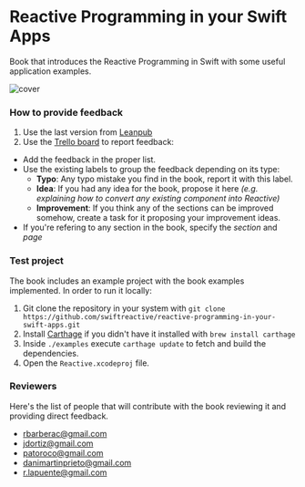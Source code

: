 # Reactive Programming in your Swift Apps
Book that introduces the Reactive Programming in Swift with some useful application examples.

![cover](https://github.com/SwiftReactive/reactive-programming-in-your-swift-apps/blob/master/assets/minicover.jpg?raw=true)

### How to provide feedback

1. Use the last version from [Leanpub](https://leanpub.com/reactiveprogrammingswift)
2. Use the [Trello board](https://trello.com/b/mqPuiSt2/book-reactive-programming-in-your-swift-apps) to report feedback:
  - Add the feedback in the proper list.
  - Use the existing labels to group the feedback depending on its type:
    - **Typo**: Any typo mistake you find in the book, report it with this label.
    - **Idea**: If you had any idea for the book, propose it here *(e.g. explaining how to convert any existing component into Reactive)*
    - **Improvement**: If you think any of the sections can be improved somehow, create a task for it proposing your improvement ideas.
  - If you're refering to any section in the book, specify the *section* and *page*

### Test project
The book includes an example project with the book examples implemented. In order to run it locally:

1. Git clone the repository in your system with `git clone https://github.com/swiftreactive/reactive-programming-in-your-swift-apps.git`
2. Install [Carthage](https://github.com/carthage/carthage) if you didn't have it installed with `brew install carthage`
3. Inside `./examples` execute `carthage update` to fetch and build the dependencies.
4. Open the `Reactive.xcodeproj` file.

### Reviewers
Here's the list of people that will contribute with the book reviewing it and providing direct feedback.
- rbarberac@gmail.com
- jdortiz@gmail.com
- patoroco@gmail.com
- danimartinprieto@gmail.com
- r.lapuente@gmail.com
